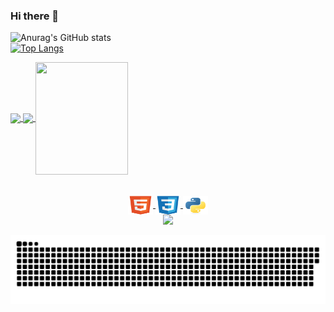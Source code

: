 ### Hi there 👋

![Anurag's GitHub stats](https://github-readme-stats.vercel.app/api?username=michaelsalmeida&show_icons=true&theme=tokyonight)
<br>
[![Top Langs](https://github-readme-stats.vercel.app/api/top-langs/?username=michaelsalmeida)](https://github.com/anuraghazra/github-readme-stats)


<div>
  <a href="https://github.com/MatthewsTomts">
  <img height="180em"   align="center" src="https://github-readme-stats.vercel.app/api?username=MatthewsTomts&show_icons=true&theme=react&include_all_commits=true&count_private=true"/>
  <img height="180em"  align="center" src="https://github-readme-stats.vercel.app/api/top-langs/?username=michaelsalmeida&layout=compact&langs_count=7&theme=react" />

  <img align="center" width="148" height="180" src="https://media1.tenor.com/images/68e8337fb4eb7e40645d832c64762a8b/tenor.gif?itemid=19443613">
</div>
 <br>
<div  align="center"> 
  <div style="display: inline_block"><br>
  <!--<img align="center" alt="Rafa-Js" height="30" width="40" src="https://raw.githubusercontent.com/devicons/devicon/master/icons/javascript/javascript-plain.svg">-->
  <img align="center" alt="HTML" height="30" width="40" src="https://raw.githubusercontent.com/devicons/devicon/master/icons/html5/html5-original.svg">
  <img align="center" alt="CSS" height="30" width="40" src="https://raw.githubusercontent.com/devicons/devicon/master/icons/css3/css3-original.svg">
  <img align="center" alt="Python" height="30" width="40" src="https://raw.githubusercontent.com/devicons/devicon/master/icons/python/python-original.svg">
  <!--<img align="center" alt="java" height="30" width="40" src="https://raw.githubusercontent.com/devicons/devicon/master/icons/java/java-original.svg">-->
 
    
</div>
  <a href="https://www.linkedin.com/in/michael-almeida-34a97b22a" target="_blank"><img src="https://img.shields.io/badge/-LinkedIn-%230077B5?style=for-the-badge&logo=linkedin&logoColor=white" target="_blank"></a>
 
  ![Snake animation](https://github.com/MatthewsTomts/MatthewsTomts/blob/output/github-contribution-grid-snake.svg)
 
</div>

<!--
**michaelsalmeida/michaelsalmeida** is a ✨ _special_ ✨ repository because its `README.md` (this file) appears on your GitHub profile.

Here are some ideas to get you started:

- 🔭 I’m currently working on ...
- 🌱 I’m currently learning ...
- 👯 I’m looking to collaborate on ...
- 🤔 I’m looking for help with ...
- 💬 Ask me about ...
- 📫 How to reach me: ...
- 😄 Pronouns: ...
- ⚡ Fun fact: ...
-->
